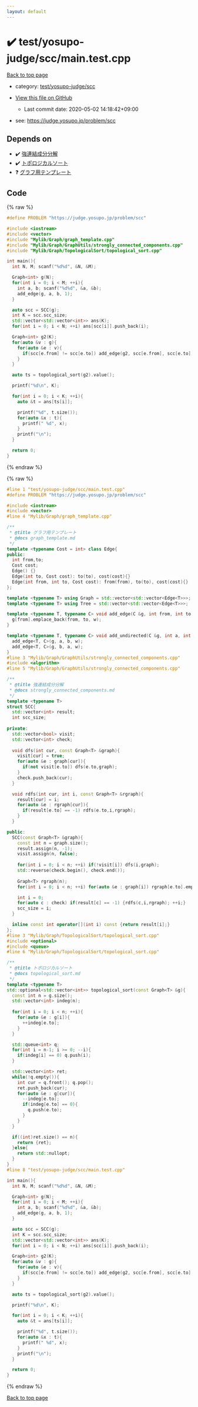 ```yaml
---
layout: default
---
```


<!-- mathjax config similar to math.stackexchange -->
<script type="text/javascript" async
  src="https://cdnjs.cloudflare.com/ajax/libs/mathjax/2.7.5/MathJax.js?config=TeX-MML-AM_CHTML">
</script>
<script type="text/x-mathjax-config">
  MathJax.Hub.Config({
    TeX: { equationNumbers: { autoNumber: "AMS" }},
    tex2jax: {
      inlineMath: [ ['$','$'] ],
      processEscapes: true
    },
    "HTML-CSS": { matchFontHeight: false },
    displayAlign: "left",
    displayIndent: "2em"
  });
</script>

<script type="text/javascript" src="https://cdnjs.cloudflare.com/ajax/libs/jquery/3.4.1/jquery.min.js"></script>
<script src="https://cdn.jsdelivr.net/npm/jquery-balloon-js@1.1.2/jquery.balloon.min.js" integrity="sha256-ZEYs9VrgAeNuPvs15E39OsyOJaIkXEEt10fzxJ20+2I=" crossorigin="anonymous"></script>
<script type="text/javascript" src="../../../../assets/js/copy-button.js"></script>
<link rel="stylesheet" href="../../../../assets/css/copy-button.css" />


# :heavy_check_mark: test/yosupo-judge/scc/main.test.cpp

<a href="../../../../index.html">Back to top page</a>

* category: <a href="../../../../index.html#6ffd15f8d9c15c119e35f664edb2d617">test/yosupo-judge/scc</a>
* <a href="{{ site.github.repository_url }}/blob/master/test/yosupo-judge/scc/main.test.cpp">View this file on GitHub</a>
    - Last commit date: 2020-05-02 14:18:42+09:00


* see: <a href="https://judge.yosupo.jp/problem/scc">https://judge.yosupo.jp/problem/scc</a>


## Depends on

* :heavy_check_mark: <a href="../../../../library/Mylib/Graph/GraphUtils/strongly_connected_components.cpp.html">強連結成分分解</a>
* :heavy_check_mark: <a href="../../../../library/Mylib/Graph/TopologicalSort/topological_sort.cpp.html">トポロジカルソート</a>
* :question: <a href="../../../../library/Mylib/Graph/graph_template.cpp.html">グラフ用テンプレート</a>


## Code

<a id="unbundled"></a>
{% raw %}
```cpp
#define PROBLEM "https://judge.yosupo.jp/problem/scc"

#include <iostream>
#include <vector>
#include "Mylib/Graph/graph_template.cpp"
#include "Mylib/Graph/GraphUtils/strongly_connected_components.cpp"
#include "Mylib/Graph/TopologicalSort/topological_sort.cpp"

int main(){
  int N, M; scanf("%d%d", &N, &M);

  Graph<int> g(N);
  for(int i = 0; i < M; ++i){
    int a, b; scanf("%d%d", &a, &b);
    add_edge(g, a, b, 1);
  }

  auto scc = SCC(g);
  int K = scc.scc_size;
  std::vector<std::vector<int>> ans(K);
  for(int i = 0; i < N; ++i) ans[scc[i]].push_back(i);

  Graph<int> g2(K);
  for(auto &v : g){
    for(auto &e : v){
      if(scc[e.from] != scc[e.to]) add_edge(g2, scc[e.from], scc[e.to], 1);
    }
  }

  auto ts = topological_sort(g2).value();

  printf("%d\n", K);

  for(int i = 0; i < K; ++i){
    auto &t = ans[ts[i]];

    printf("%d", t.size());
    for(auto &x : t){
      printf(" %d", x);
    }
    printf("\n");
  }

  return 0;
}

```
{% endraw %}

<a id="bundled"></a>
{% raw %}
```cpp
#line 1 "test/yosupo-judge/scc/main.test.cpp"
#define PROBLEM "https://judge.yosupo.jp/problem/scc"

#include <iostream>
#include <vector>
#line 4 "Mylib/Graph/graph_template.cpp"

/**
 * @title グラフ用テンプレート
 * @docs graph_template.md
 */
template <typename Cost = int> class Edge{
public:
  int from,to;
  Cost cost;
  Edge() {}
  Edge(int to, Cost cost): to(to), cost(cost){}
  Edge(int from, int to, Cost cost): from(from), to(to), cost(cost){}
};

template <typename T> using Graph = std::vector<std::vector<Edge<T>>>;
template <typename T> using Tree = std::vector<std::vector<Edge<T>>>;

template <typename T, typename C> void add_edge(C &g, int from, int to, T w = 1){
  g[from].emplace_back(from, to, w);
}

template <typename T, typename C> void add_undirected(C &g, int a, int b, T w = 1){
  add_edge<T, C>(g, a, b, w);
  add_edge<T, C>(g, b, a, w);
}
#line 3 "Mylib/Graph/GraphUtils/strongly_connected_components.cpp"
#include <algorithm>
#line 5 "Mylib/Graph/GraphUtils/strongly_connected_components.cpp"

/**
 * @title 強連結成分分解
 * @docs strongly_connected_components.md
 */
template <typename T>
struct SCC{
  std::vector<int> result;
  int scc_size;
  
private:
  std::vector<bool> visit;
  std::vector<int> check;
  
  void dfs(int cur, const Graph<T> &graph){
    visit[cur] = true;
    for(auto &e : graph[cur]){
      if(not visit[e.to]) dfs(e.to,graph);
    }
    check.push_back(cur);
  }

  void rdfs(int cur, int i, const Graph<T> &rgraph){
    result[cur] = i;
    for(auto &e : rgraph[cur]){
      if(result[e.to] == -1) rdfs(e.to,i,rgraph);
    }
  }

public:
  SCC(const Graph<T> &graph){
    const int n = graph.size();
    result.assign(n, -1);
    visit.assign(n, false);
    
    for(int i = 0; i < n; ++i) if(!visit[i]) dfs(i,graph);
    std::reverse(check.begin(), check.end());
    
    Graph<T> rgraph(n);
    for(int i = 0; i < n; ++i) for(auto &e : graph[i]) rgraph[e.to].emplace_back(e.to, e.from, e.cost);

    int i = 0;
    for(auto c : check) if(result[c] == -1) {rdfs(c,i,rgraph); ++i;}
    scc_size = i;
  }

  inline const int operator[](int i) const {return result[i];}
};
#line 3 "Mylib/Graph/TopologicalSort/topological_sort.cpp"
#include <optional>
#include <queue>
#line 6 "Mylib/Graph/TopologicalSort/topological_sort.cpp"

/**
 * @title トポロジカルソート
 * @docs topological_sort.md
 */
template <typename T>
std::optional<std::vector<int>> topological_sort(const Graph<T> &g){
  const int n = g.size();
  std::vector<int> indeg(n);
  
  for(int i = 0; i < n; ++i){
    for(auto &e : g[i]){
      ++indeg[e.to];
    }
  }

  std::queue<int> q;
  for(int i = n-1; i >= 0; --i){
    if(indeg[i] == 0) q.push(i);
  }

  std::vector<int> ret;
  while(!q.empty()){
    int cur = q.front(); q.pop();
    ret.push_back(cur);
    for(auto &e : g[cur]){
      --indeg[e.to];
      if(indeg[e.to] == 0){
        q.push(e.to);
      }
    }
  }

  if((int)ret.size() == n){
    return {ret};
  }else{
    return std::nullopt;
  }
}
#line 8 "test/yosupo-judge/scc/main.test.cpp"

int main(){
  int N, M; scanf("%d%d", &N, &M);

  Graph<int> g(N);
  for(int i = 0; i < M; ++i){
    int a, b; scanf("%d%d", &a, &b);
    add_edge(g, a, b, 1);
  }

  auto scc = SCC(g);
  int K = scc.scc_size;
  std::vector<std::vector<int>> ans(K);
  for(int i = 0; i < N; ++i) ans[scc[i]].push_back(i);

  Graph<int> g2(K);
  for(auto &v : g){
    for(auto &e : v){
      if(scc[e.from] != scc[e.to]) add_edge(g2, scc[e.from], scc[e.to], 1);
    }
  }

  auto ts = topological_sort(g2).value();

  printf("%d\n", K);

  for(int i = 0; i < K; ++i){
    auto &t = ans[ts[i]];

    printf("%d", t.size());
    for(auto &x : t){
      printf(" %d", x);
    }
    printf("\n");
  }

  return 0;
}

```
{% endraw %}

<a href="../../../../index.html">Back to top page</a>

